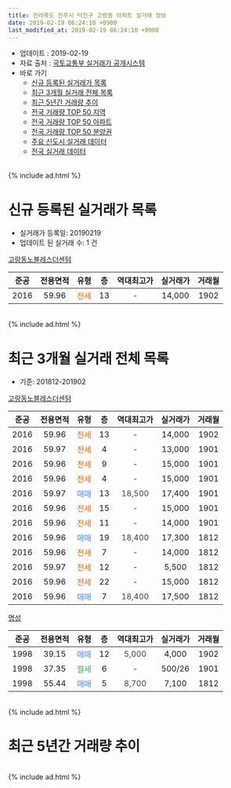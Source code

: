 ```yaml
---
title: 전라북도 전주시 덕진구 고랑동 아파트 실거래 정보
date: 2019-02-19 06:24:10 +0900
last_modified_at: 2019-02-19 06:24:10 +0900
---
```


* 업데이트 : 2019-02-19
* 자료 출처 : [국토교통부 실거래가 공개시스템](http://rt.molit.go.kr)
* 바로 가기
    * [신규 등록된 실거래가 목록](#신규-등록된-실거래가-목록)
    * [최근 3개월 실거래 전체 목록](#최근-3개월-실거래-전체-목록)
    * [최근 5년간 거래량 추이](#최근-5년간-거래량-추이)
    * [전국 거래량 TOP 50 지역](https://ayogom.github.io/apt-trade-info/최근-3개월-전국에서-가장-거래가-많이-발생한-지역)
    * [전국 거래량 TOP 50 아파트](https://ayogom.github.io/apt-trade-info/최근-3개월-전국에서-가장-거래가-많이-발생한-아파트)
    * [전국 거래량 TOP 50 분양권](https://ayogom.github.io/apt-trade-info/최근-3개월-전국에서-가장-거래가-많이-발생한-분양권)
    * [주요 신도시 실거래 데이터](https://ayogom.github.io/apt-trade-info/주요-신도시)
    * [전국 실거래 데이터](https://ayogom.github.io/apt-trade-info/전국)
<br>
{% include ad.html %}
<br>

# 신규 등록된 실거래가 목록
* 실거래가 등록일: 20190219
* 업데이트 된 실거래 수: 1 건


[고랑동노블레스더센텀](https://search.naver.com/search.naver?query=%EC%A0%84%EB%9D%BC%EB%B6%81%EB%8F%84+%EC%A0%84%EC%A3%BC%EC%8B%9C+%EB%8D%95%EC%A7%84%EA%B5%AC+%EA%B3%A0%EB%9E%91%EB%8F%99+%EA%B3%A0%EB%9E%91%EB%8F%99%EB%85%B8%EB%B8%94%EB%A0%88%EC%8A%A4%EB%8D%94%EC%84%BC%ED%85%80)

|준공|전용면적|유형|층|역대최고가|실거래가|거래월|
|:---:|:---:|:---:|:---:|:---:|:---:|:---:|
|2016|59.96|<span style="color:#ff5a00">전세</span>|13|<span style="color:#444444">-</span>|14,000|1902|


<br>
{% include ad.html %}
<br>

# 최근 3개월 실거래 전체 목록
* 기준: 201812-201902


[고랑동노블레스더센텀](https://search.naver.com/search.naver?query=%EC%A0%84%EB%9D%BC%EB%B6%81%EB%8F%84+%EC%A0%84%EC%A3%BC%EC%8B%9C+%EB%8D%95%EC%A7%84%EA%B5%AC+%EA%B3%A0%EB%9E%91%EB%8F%99+%EA%B3%A0%EB%9E%91%EB%8F%99%EB%85%B8%EB%B8%94%EB%A0%88%EC%8A%A4%EB%8D%94%EC%84%BC%ED%85%80)

|준공|전용면적|유형|층|역대최고가|실거래가|거래월|
|:---:|:---:|:---:|:---:|:---:|:---:|:---:|
|2016|59.96|<span style="color:#ff5a00">전세</span>|13|<span style="color:#444444">-</span>|14,000|1902|
|2016|59.97|<span style="color:#ff5a00">전세</span>|4|<span style="color:#444444">-</span>|13,000|1901|
|2016|59.96|<span style="color:#ff5a00">전세</span>|9|<span style="color:#444444">-</span>|15,000|1901|
|2016|59.96|<span style="color:#ff5a00">전세</span>|4|<span style="color:#444444">-</span>|15,000|1901|
|2016|59.97|<span style="color:#4285f3">매매</span>|13|<span style="color:#444444">18,500</span>|17,400|1901|
|2016|59.96|<span style="color:#ff5a00">전세</span>|15|<span style="color:#444444">-</span>|15,000|1901|
|2016|59.96|<span style="color:#ff5a00">전세</span>|11|<span style="color:#444444">-</span>|14,000|1901|
|2016|59.96|<span style="color:#4285f3">매매</span>|19|<span style="color:#444444">18,400</span>|17,300|1812|
|2016|59.96|<span style="color:#ff5a00">전세</span>|7|<span style="color:#444444">-</span>|14,000|1812|
|2016|59.97|<span style="color:#ff5a00">전세</span>|12|<span style="color:#444444">-</span>|5,500|1812|
|2016|59.96|<span style="color:#ff5a00">전세</span>|22|<span style="color:#444444">-</span>|15,000|1812|
|2016|59.96|<span style="color:#4285f3">매매</span>|7|<span style="color:#444444">18,400</span>|17,500|1812|

[명성](https://search.naver.com/search.naver?query=%EC%A0%84%EB%9D%BC%EB%B6%81%EB%8F%84+%EC%A0%84%EC%A3%BC%EC%8B%9C+%EB%8D%95%EC%A7%84%EA%B5%AC+%EA%B3%A0%EB%9E%91%EB%8F%99+%EB%AA%85%EC%84%B1)

|준공|전용면적|유형|층|역대최고가|실거래가|거래월|
|:---:|:---:|:---:|:---:|:---:|:---:|:---:|
|1998|39.15|<span style="color:#4285f3">매매</span>|12|<span style="color:#444444">5,000</span>|4,000|1902|
|1998|37.35|<span style="color:#34a853">월세</span>|6|<span style="color:#444444">-</span>|500/26|1901|
|1998|55.44|<span style="color:#4285f3">매매</span>|5|<span style="color:#444444">8,700</span>|7,100|1812|


<br>
{% include ad.html %}
<br>

# 최근 5년간 거래량 추이


<div style="width:100%;">
    <canvas id="deal_progress" height="200"></canvas>
</div>

<script>
new Chart(document.getElementById("deal_progress"), {
    type: 'line',
    data: {
        labels: ['201402','201403','201404','201405','201406','201407','201408','201409','201410','201411','201412','201501','201502','201503','201504','201505','201506','201507','201508','201509','201510','201511','201512','201601','201602','201603','201604','201605','201606','201607','201608','201609','201610','201611','201612','201701','201702','201703','201704','201705','201706','201707','201708','201709','201710','201711','201712','201801','201802','201803','201804','201805','201806','201807','201808','201809','201810','201811','201812','201901','201902'],
        datasets: [{
            label: '매매',
            pointRadius: 1,
            data: [1, 0, 1, 0, 2, 2, 2, 1, 2, 3, 0, 2, 4, 3, 1, 3, 0, 0, 2, 4, 2, 3, 1, 2, 4, 1, 1, 1, 2, 2, 0, 4, 1, 1, 2, 3, 1, 2, 4, 3, 1, 3, 2, 3, 2, 4, 1, 2, 5, 1, 1, 2, 2, 2, 4, 1, 2, 6, 3, 1, 1],
            borderColor: "rgba(255, 201, 14, 1)",
            backgroundColor: "rgba(255, 201, 14, 0.5)",
            fill: false,
            lineTension: 0
        },{
            label: '전월세',
            pointRadius: 1,
            data: [2, 1, 3, 2, 1, 3, 2, 3, 1, 1, 1, 1, 1, 2, 2, 2, 1, 1, 0, 1, 3, 0, 3, 0, 1, 1, 2, 2, 2, 7, 9, 14, 18, 6, 5, 4, 2, 2, 1, 0, 1, 2, 0, 1, 0, 0, 1, 1, 0, 0, 1, 2, 0, 4, 3, 7, 6, 3, 3, 6, 1],
            borderColor: "rgba(0, 141, 185, 1)",
            backgroundColor: "rgba(0, 141, 185, 0.5)",
            fill: false,
            lineTension: 0
        }
        ]
    },
    options: {
        responsive: true,
        title: {
            display: false
        },
        tooltips: {
            mode: 'index',
            intersect: false
        },
        hover: {
            mode: 'nearest',
            intersect: true
        },
        scales: {
            xAxes: [{
                display: true,
                scaleLabel: {
                    display: true,
                    labelString: '년/월'
                }
            }],
            yAxes: [{
                display: true,
                ticks: {
                    suggestedMin: 0,
                },
                scaleLabel: {
                    display: true,
                    labelString: '실거래 수'
                }
            }]
        }
    }
});

</script>


<br>
{% include ad.html %}
<br>

